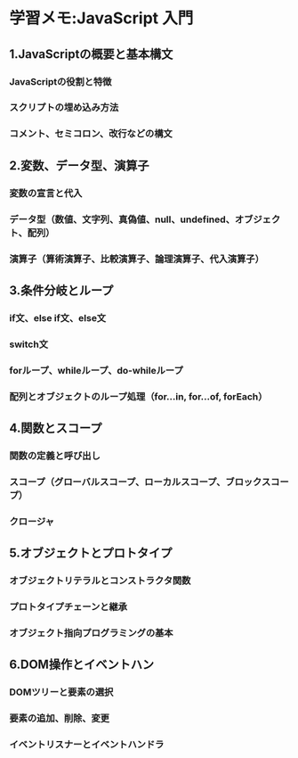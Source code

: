 # 学習メモ:JavaScript 入門
## 1.JavaScriptの概要と基本構文
### JavaScriptの役割と特徴
### スクリプトの埋め込み方法
### コメント、セミコロン、改行などの構文
## 2.変数、データ型、演算子
### 変数の宣言と代入
### データ型（数値、文字列、真偽値、null、undefined、オブジェクト、配列）
### 演算子（算術演算子、比較演算子、論理演算子、代入演算子）
## 3.条件分岐とループ
### if文、else if文、else文
### switch文
### forループ、whileループ、do-whileループ
### 配列とオブジェクトのループ処理（for...in, for...of, forEach）
## 4.関数とスコープ
### 関数の定義と呼び出し
### スコープ（グローバルスコープ、ローカルスコープ、ブロックスコープ）
### クロージャ
## 5.オブジェクトとプロトタイプ
### オブジェクトリテラルとコンストラクタ関数
### プロトタイプチェーンと継承
### オブジェクト指向プログラミングの基本
## 6.DOM操作とイベントハン
### DOMツリーと要素の選択
### 要素の追加、削除、変更
### イベントリスナーとイベントハンドラ